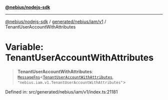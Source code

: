 [**@nebius/nodejs-sdk**](../../../../../README.md)

---

[@nebius/nodejs-sdk](../../../../../README.md) / [generated/nebius/iam/v1](../README.md) / TenantUserAccountWithAttributes

# Variable: TenantUserAccountWithAttributes

> **TenantUserAccountWithAttributes**: [`MessageFns`](../../../../../runtime/protos/core/interfaces/MessageFns.md)\<[`TenantUserAccountWithAttributes`](../interfaces/TenantUserAccountWithAttributes.md), `"nebius.iam.v1.TenantUserAccountWithAttributes"`\>

Defined in: src/generated/nebius/iam/v1/index.ts:21181
